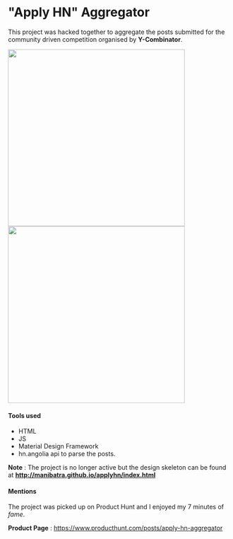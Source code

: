 # "Apply HN" Aggregator

This project was hacked together to aggregate the posts submitted for the community driven competition organised by **Y-Combinator**. 


<img src="https://ph-files.imgix.net/2f9f3e09-2da7-4544-a3df-32e69ec46306?auto=format&auto=compress&codec=mozjpeg&cs=strip" width="400"> <img src="https://ph-files.imgix.net/2f9f3e09-2da7-4544-a3df-32e69ec46306?auto=format&auto=compress&codec=mozjpeg&cs=strip" width="400">


#### Tools used
- HTML
- JS
- Material Design Framework
- hn.angolia api to parse the posts. 


**Note** : The project is no longer active but the design skeleton can be found at **http://manibatra.github.io/applyhn/index.html**

#### Mentions
The project was picked up on Product Hunt and I enjoyed my 7 minutes of *fame*. 

**Product Page** : https://www.producthunt.com/posts/apply-hn-aggregator
